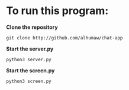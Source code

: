 # To run this program:


**Clone the repository**
```
git clone http://github.com/alhumaw/chat-app
```

**Start the server.py**
```
python3 server.py
```

**Start the screen.py**
```
python3 screen.py
```

